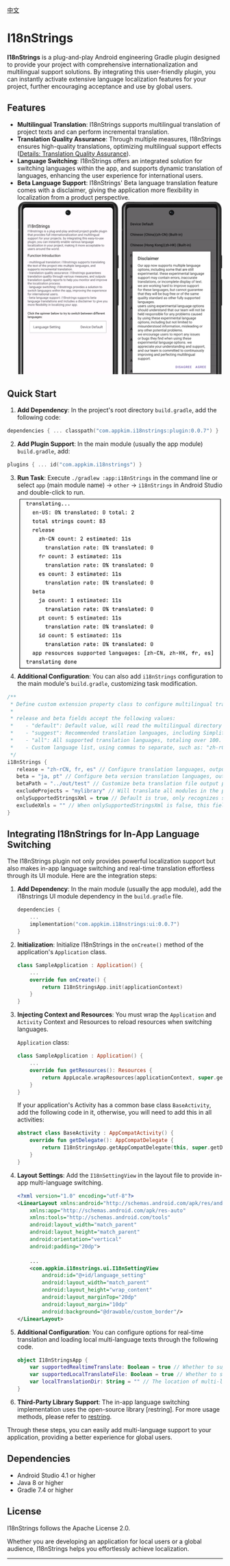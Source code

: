 [中文](README_CN.md)

# I18nStrings

**I18nStrings** is a plug-and-play Android engineering Gradle plugin designed to provide your project with comprehensive internationalization and multilingual support solutions. By integrating this user-friendly plugin, you can instantly activate extensive language localization features for your project, further encouraging acceptance and use by global users.

## Features

- **Multilingual Translation**: I18nStrings supports multilingual translation of project texts and can perform incremental translation.
- **Translation Quality Assurance**: Through multiple measures, I18nStrings ensures high-quality translations, optimizing multilingual support effects ([Details: Translation Quality Assurance](doc/quality.md)).
- **Language Switching**: I18nStrings offers an integrated solution for switching languages within the app, and supports dynamic translation of languages, enhancing the user experience for international users.
- **Beta Language Support**: I18nStrings' Beta language translation feature comes with a disclaimer, giving the application more flexibility in localization from a product perspective.
  ![Image description](./assets/ui.png)

## Quick Start

1. **Add Dependency**: In the project's root directory `build.gradle`, add the following code:

```kotlin
dependencies { ... classpath("com.appkim.i18nstrings:plugin:0.0.7") }
```

2. **Add Plugin Support**: In the main module (usually the app module) `build.gradle`, add:

```kotlin
plugins { ... id("com.appkim.i18nstrings") }
```

3. **Run Task**: Execute `./gradlew :app:i18nStrings` in the command line or select `app` (main module name) -> `other` -> `i18nStrings` in Android Studio and double-click to run.
   ![Image description](./assets/plugin.png)
4. **Additional Configuration**: You can also add `i18nStrings` configuration to the main module's `build.gradle`, customizing task modification.

```kotlin Sample code
/**
 * Define custom extension property class to configure multilingual translation options.
 *
 * release and beta fields accept the following values:
 *    - "default": Default value, will read the multilingual directory existing in the app module under release, as the list of languages to be translated.
 *    - "suggest": Recommended translation languages, including Simplified Chinese, French, German, Indonesian, Japanese, Portuguese, Spanish, etc.
 *    - "all": All supported translation languages, totaling over 100. Please note that for 600 texts, translation may take 1-2 hours, so the "suggest" option is recommended.
 *    - Custom language list, using commas to separate, such as: "zh-rCN,fr,de,id,ja,pt,es".
 */
i18nStrings {
   release = "zh-rCN, fr, es" // Configure translation languages, output to corresponding values folder. Default value is "default".
   beta = "ja, pt" // Configure beta version translation languages, output to main project's assets directory, to be used with com.appkim.i18nstrings.ui library.
   betaPath = "../out/test" // Customize beta translation file output path.
   excludeProjects = "mylibrary" // Will translate all modules in the project by default, use this option to exclude specific modules.
   onlySupportedStringsXml = true // Default is true, only recognizes strings.xml files.
   excludeXmls = "" // When onlySupportedStringsXml is false, this field can be used to exclude specific xml files.
}
```

## Integrating I18nStrings for In-App Language Switching

The I18nStrings plugin not only provides powerful localization support but also makes in-app language switching and real-time translation effortless through its UI module. Here are the integration steps:

1. **Add Dependency**: In the main module (usually the app module), add the i18nstrings UI module dependency in the `build.gradle` file.

   ```kotlin DSL
   dependencies {
       ...
       implementation("com.appkim.i18nstrings:ui:0.0.7")
   }
   ```

2. **Initialization**: Initialize I18nStrings in the `onCreate()` method of the application's `Application` class.

   ```kotlin
   class SampleApplication : Application() {
       ...
       override fun onCreate() {
           return I18nStringsApp.init(applicationContext)
       }
   }
   ```

3. **Injecting Context and Resources**: You must wrap the `Application` and `Activity` Context and Resources to reload resources when switching languages.

   `Application` class:

   ```kotlin
   class SampleApplication : Application() {
       ...
       override fun getResources(): Resources {
           return AppLocale.wrapResources(applicationContext, super.getResources())
       }
   }
   ```

   If your application's Activity has a common base class `BaseActivity`, add the following code in it, otherwise, you will need to add this in all activities:

   ```kotlin
   abstract class BaseActivity : AppCompatActivity() {
       override fun getDelegate(): AppCompatDelegate {
           return I18nStringsApp.getAppCompatDelegate(this, super.getDelegate())
       }
   }
   ```

4. **Layout Settings**: Add the `I18nSettingView` in the layout file to provide in-app multi-language switching.

   ```xml
   <?xml version="1.0" encoding="utf-8"?>
   <LinearLayout xmlns:android="http://schemas.android.com/apk/res/android"
       xmlns:app="http://schemas.android.com/apk/res-auto"
       xmlns:tools="http://schemas.android.com/tools"
       android:layout_width="match_parent"
       android:layout_height="match_parent"
       android:orientation="vertical"
       android:padding="20dp">
   
       ...
       <com.appkim.i18nstrings.ui.I18nSettingView
           android:id="@+id/language_setting"
           android:layout_width="match_parent"
           android:layout_height="wrap_content"
           android:layout_marginTop="20dp"
           android:layout_margin="10dp"
           android:background="@drawable/custom_border"/>
   </LinearLayout>
   ```

5. **Additional Configuration**: You can configure options for real-time translation and loading local multi-language texts through the following code.

   ```kotlin
   object I18nStringsApp {
       var supportedRealtimeTranslate: Boolean = true // Whether to support app real-time translation
       var supportedLocalTranslateFile: Boolean = true // Whether to support loading multi-language texts from local storage
       var localTranslationDir: String = "" // The location of multi-language text files in local storage
   }
   ```

6. **Third-Party Library Support**: The in-app language switching implementation uses the open-source library [restring]. For more usage methods, please refer to [restring](https://github.com/B3nedikt/restring).

Through these steps, you can easily add multi-language support to your application, providing a better experience for global users.

## Dependencies

- Android Studio 4.1 or higher
- Java 8 or higher
- Gradle 7.4 or higher

## License

I18nStrings follows the Apache License 2.0.

Whether you are developing an application for local users or a global audience, I18nStrings helps you effortlessly achieve localization.

---